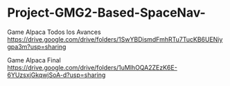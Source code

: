 # Project-GMG2-Based-SpaceNav-

Game Alpaca Todos los Avances
https://drive.google.com/drive/folders/1SwYBDismdFmhRTu7TucKB6UENiygpa3m?usp=sharing

Game Alpaca Final
https://drive.google.com/drive/folders/1uMlhOQA2ZEzK6E-6YUzsxjGkqwjSoA-d?usp=sharing 
